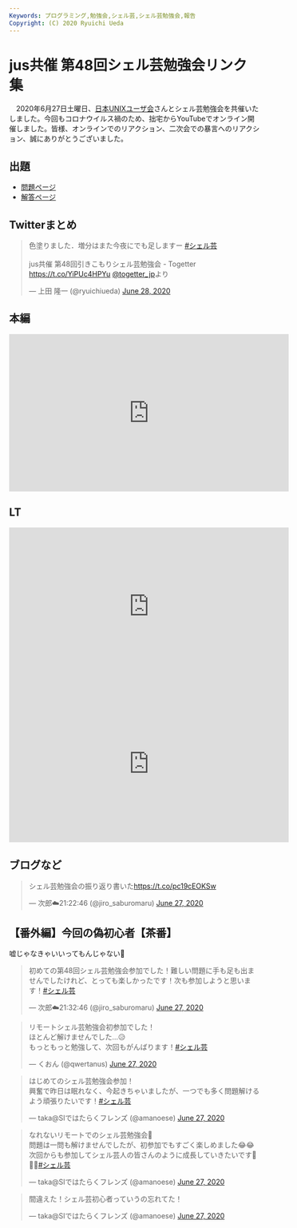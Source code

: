 ```yaml
---
Keywords: プログラミング,勉強会,シェル芸,シェル芸勉強会,報告
Copyright: (C) 2020 Ryuichi Ueda
---
```


# jus共催 第48回シェル芸勉強会リンク集

　2020年6月27日土曜日、[日本UNIXユーザ会](https://www.jus.or.jp/)さんとシェル芸勉強会を共催いたしました。今回もコロナウイルス禍のため、拙宅からYouTubeでオンライン開催しました。皆様、オンラインでのリアクション、二次会での暴言へのリアクション、誠にありがとうございました。


## 出題

* [問題ページ](/?post=20200627_shellgei_48_q)
* [解答ページ](/?post=20200627_shellgei_48)


## Twitterまとめ

<blockquote class="twitter-tweet" data-partner="tweetdeck"><p lang="ja" dir="ltr">色塗りました．増分はまた今夜にでも足しますー <a href="https://twitter.com/hashtag/%E3%82%B7%E3%82%A7%E3%83%AB%E8%8A%B8?src=hash&amp;ref_src=twsrc%5Etfw">#シェル芸</a><br><br>jus共催 第48回引きこもりシェル芸勉強会 - Togetter <a href="https://t.co/YiPUc4HPYu">https://t.co/YiPUc4HPYu</a> <a href="https://twitter.com/togetter_jp?ref_src=twsrc%5Etfw">@togetter_jp</a>より</p>&mdash; 上田 隆一 (@ryuichiueda) <a href="https://twitter.com/ryuichiueda/status/1277160798326935553?ref_src=twsrc%5Etfw">June 28, 2020</a></blockquote>
<script async src="https://platform.twitter.com/widgets.js" charset="utf-8"></script>


## 本編

<iframe width="560" height="315" src="https://www.youtube.com/embed/gFsaRvW1clc" frameborder="0" allow="accelerometer; autoplay; encrypted-media; gyroscope; picture-in-picture" allowfullscreen></iframe>

## LT

<iframe width="560" height="315" src="https://www.youtube.com/embed/BBHPEkBDhk8" frameborder="0" allow="accelerometer; autoplay; encrypted-media; gyroscope; picture-in-picture" allowfullscreen></iframe>


<iframe width="560" height="315" src="https://www.youtube.com/embed/PIqx9fCSbaU" frameborder="0" allow="accelerometer; autoplay; encrypted-media; gyroscope; picture-in-picture" allowfullscreen></iframe>

## ブログなど

<blockquote class="twitter-tweet"><p lang="ja" dir="ltr">シェル芸勉強会の振り返り書いた<a href="https://t.co/pc19cEOKSw">https://t.co/pc19cEOKSw</a></p>&mdash; 次郎☁️21:22:46 (@jiro_saburomaru) <a href="https://twitter.com/jiro_saburomaru/status/1276878737326215169?ref_src=twsrc%5Etfw">June 27, 2020</a></blockquote> <script async src="https://platform.twitter.com/widgets.js" charset="utf-8"></script>

## 【番外編】今回の偽初心者【茶番】

嘘じゃなきゃいいってもんじゃない💩


<blockquote class="twitter-tweet" data-partner="tweetdeck"><p lang="ja" dir="ltr">初めての第48回シェル芸勉強会参加でした！難しい問題に手も足も出ませんでしたけれど、とっても楽しかったです！次も参加しようと思います！<a href="https://twitter.com/hashtag/%E3%82%B7%E3%82%A7%E3%83%AB%E8%8A%B8?src=hash&amp;ref_src=twsrc%5Etfw">#シェル芸</a></p>&mdash; 次郎☁️21:32:46 (@jiro_saburomaru) <a href="https://twitter.com/jiro_saburomaru/status/1276805258761523200?ref_src=twsrc%5Etfw">June 27, 2020</a></blockquote>
<script async src="https://platform.twitter.com/widgets.js" charset="utf-8"></script>

<blockquote class="twitter-tweet" data-partner="tweetdeck"><p lang="ja" dir="ltr">リモートシェル芸勉強会初参加でした！<br>ほとんど解けませんでした…😥<br>もっともっと勉強して、次回もがんばります！<a href="https://twitter.com/hashtag/%E3%82%B7%E3%82%A7%E3%83%AB%E8%8A%B8?src=hash&amp;ref_src=twsrc%5Etfw">#シェル芸</a></p>&mdash; くおん (@qwertanus) <a href="https://twitter.com/qwertanus/status/1276806989180370944?ref_src=twsrc%5Etfw">June 27, 2020</a></blockquote>
<script async src="https://platform.twitter.com/widgets.js" charset="utf-8"></script>


<blockquote class="twitter-tweet" data-partner="tweetdeck"><p lang="ja" dir="ltr">はじめてのシェル芸勉強会参加！<br>興奮で昨日は眠れなく、今起きちゃいましたが、一つでも多く問題解けるよう頑張りたいです！<a href="https://twitter.com/hashtag/%E3%82%B7%E3%82%A7%E3%83%AB%E8%8A%B8?src=hash&amp;ref_src=twsrc%5Etfw">#シェル芸</a></p>&mdash; taka@SIではたらくフレンズ (@amanoese) <a href="https://twitter.com/amanoese/status/1276726943937736704?ref_src=twsrc%5Etfw">June 27, 2020</a></blockquote>
<script async src="https://platform.twitter.com/widgets.js" charset="utf-8"></script>


<blockquote class="twitter-tweet"><p lang="ja" dir="ltr">なれないリモートでのシェル芸勉強会🥺<br>問題は一問も解けませんでしたが、初参加でもすごく楽しめました😂😂<br>次回からも参加してシェル芸人の皆さんのように成長していきたいです😤😤😤<a href="https://twitter.com/hashtag/%E3%82%B7%E3%82%A7%E3%83%AB%E8%8A%B8?src=hash&amp;ref_src=twsrc%5Etfw">#シェル芸</a></p>&mdash; taka@SIではたらくフレンズ (@amanoese) <a href="https://twitter.com/amanoese/status/1276804333833601025?ref_src=twsrc%5Etfw">June 27, 2020</a></blockquote>

<blockquote class="twitter-tweet"><p lang="ja" dir="ltr">間違えた！シェル芸初心者っていうの忘れてた！</p>&mdash; taka@SIではたらくフレンズ (@amanoese) <a href="https://twitter.com/amanoese/status/1276805001994596352?ref_src=twsrc%5Etfw">June 27, 2020</a></blockquote> <script async src="https://platform.twitter.com/widgets.js" charset="utf-8"></script>
